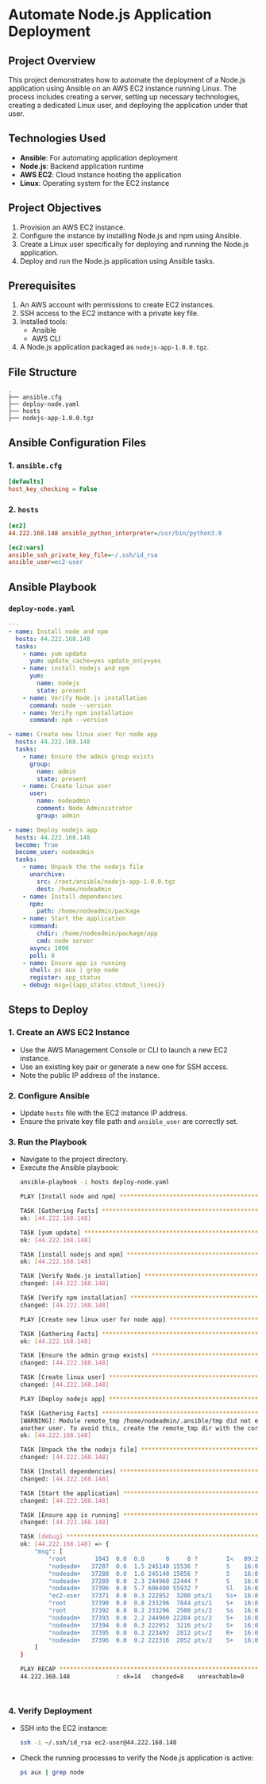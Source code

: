 # Automate Node.js Application Deployment

## Project Overview
This project demonstrates how to automate the deployment of a Node.js application using Ansible on an AWS EC2 instance running Linux. The process includes creating a server, setting up necessary technologies, creating a dedicated Linux user, and deploying the application under that user.

## Technologies Used
- **Ansible**: For automating application deployment
- **Node.js**: Backend application runtime
- **AWS EC2**: Cloud instance hosting the application
- **Linux**: Operating system for the EC2 instance

## Project Objectives
1. Provision an AWS EC2 instance.
2. Configure the instance by installing Node.js and npm using Ansible.
3. Create a Linux user specifically for deploying and running the Node.js application.
4. Deploy and run the Node.js application using Ansible tasks.

## Prerequisites
1. An AWS account with permissions to create EC2 instances.
2. SSH access to the EC2 instance with a private key file.
3. Installed tools:
   - Ansible
   - AWS CLI
4. A Node.js application packaged as `nodejs-app-1.0.0.tgz`.

## File Structure
```
.
├── ansible.cfg
├── deploy-node.yaml
├── hosts
├── nodejs-app-1.0.0.tgz
```

## Ansible Configuration Files

### 1. `ansible.cfg`
```ini
[defaults]
host_key_checking = False
```

### 2. `hosts`
```ini
[ec2]
44.222.168.148 ansible_python_interpreter=/usr/bin/python3.9

[ec2:vars]
ansible_ssh_private_key_file=~/.ssh/id_rsa
ansible_user=ec2-user
```

## Ansible Playbook

### `deploy-node.yaml`
```yaml
---
- name: Install node and npm
  hosts: 44.222.168.148
  tasks:
    - name: yum update
      yum: update_cache=yes update_only=yes
    - name: install nodejs and npm
      yum: 
        name: nodejs
        state: present
    - name: Verify Node.js installation
      command: node --version
    - name: Verify npm installation
      command: npm --version

- name: Create new linux user for node app
  hosts: 44.222.168.148
  tasks:
    - name: Ensure the admin group exists
      group:
        name: admin
        state: present
    - name: Create linux user
      user:
        name: nodeadmin
        comment: Node Administrator
        group: admin

- name: Deploy nodejs app
  hosts: 44.222.168.148
  become: True
  become_user: nodeadmin
  tasks:
    - name: Unpack the the nodejs file
      unarchive: 
        src: /root/ansible/nodejs-app-1.0.0.tgz
        dest: /home/nodeadmin
    - name: Install dependencies
      npm:
        path: /home/nodeadmin/package
    - name: Start the application
      command:
        chdir: /home/nodeadmin/package/app
        cmd: node server
      async: 1000
      poll: 0
    - name: Ensure app is running
      shell: ps aux | grep node
      register: app_status
    - debug: msg={{app_status.stdout_lines}}
```

## Steps to Deploy

### 1. Create an AWS EC2 Instance
- Use the AWS Management Console or CLI to launch a new EC2 instance.
- Use an existing key pair or generate a new one for SSH access.
- Note the public IP address of the instance.

### 2. Configure Ansible
- Update `hosts` file with the EC2 instance IP address.
- Ensure the private key file path and `ansible_user` are correctly set.

### 3. Run the Playbook
- Navigate to the project directory.
- Execute the Ansible playbook:
  ```bash
  ansible-playbook -i hosts deploy-node.yaml

  PLAY [Install node and npm] **************************************************************************************************************************

  TASK [Gathering Facts] *******************************************************************************************************************************
  ok: [44.222.168.148]
  
  TASK [yum update] ************************************************************************************************************************************
  ok: [44.222.168.148]
  
  TASK [install nodejs and npm] ************************************************************************************************************************
  ok: [44.222.168.148]
  
  TASK [Verify Node.js installation] *******************************************************************************************************************
  changed: [44.222.168.148]
  
  TASK [Verify npm installation] ***********************************************************************************************************************
  changed: [44.222.168.148]
  
  PLAY [Create new linux user for node app] ************************************************************************************************************
  
  TASK [Gathering Facts] *******************************************************************************************************************************
  ok: [44.222.168.148]
  
  TASK [Ensure the admin group exists] *****************************************************************************************************************
  changed: [44.222.168.148]
  
  TASK [Create linux user] *****************************************************************************************************************************
  changed: [44.222.168.148]
  
  PLAY [Deploy nodejs app] *****************************************************************************************************************************
  
  TASK [Gathering Facts] *******************************************************************************************************************************
  [WARNING]: Module remote_tmp /home/nodeadmin/.ansible/tmp did not exist and was created with a mode of 0700, this may cause issues when running as
  another user. To avoid this, create the remote_tmp dir with the correct permissions manually
  ok: [44.222.168.148]
  
  TASK [Unpack the the nodejs file] ********************************************************************************************************************
  changed: [44.222.168.148]
  
  TASK [Install dependencies] **************************************************************************************************************************
  changed: [44.222.168.148]
  
  TASK [Start the application] *************************************************************************************************************************
  changed: [44.222.168.148]
  
  TASK [Ensure app is running] *************************************************************************************************************************
  changed: [44.222.168.148]
  
  TASK [debug] *****************************************************************************************************************************************
  ok: [44.222.168.148] => {
      "msg": [
          "root        1043  0.0  0.0      0     0 ?        I<   09:22   0:00 [xfs-inodegc/xvd]",
          "nodeadm+   37287  0.0  1.5 245140 15536 ?        S    16:03   0:00 /usr/bin/python3.9 /var/tmp/ansible-tmp-1733241814.902588-42560-56985118023843/async_wrapper.py j67089433426 1000 /var/tmp/ansible-tmp-1733241814.902588-42560-56985118023843/AnsiballZ_command.py _",
          "nodeadm+   37288  0.0  1.6 245140 15856 ?        S    16:03   0:00 /usr/bin/python3.9 /var/tmp/ansible-tmp-1733241814.902588-42560-56985118023843/async_wrapper.py j67089433426 1000 /var/tmp/ansible-tmp-1733241814.902588-42560-56985118023843/AnsiballZ_command.py _",
          "nodeadm+   37289  0.0  2.3 244968 22444 ?        S    16:03   0:00 /usr/bin/python3.9 /var/tmp/ansible-tmp-1733241814.902588-42560-56985118023843/AnsiballZ_command.py",
          "nodeadm+   37306  0.0  5.7 606400 55932 ?        Sl   16:03   0:00 node server",
          "ec2-user   37371  0.0  0.3 222952  3200 pts/1    Ss+  16:03   0:00 /bin/sh -c sudo -H -S -n  -u nodeadmin /bin/sh -c 'echo BECOME-SUCCESS-quprlyaiunycwimydzaabcotbucnzvwu ; /usr/bin/python3.9 /var/tmp/ansible-tmp-1733241815.6741688-42570-252260115051510/AnsiballZ_command.py' && sleep 0",
          "root       37390  0.0  0.8 233296  7844 pts/1    S+   16:03   0:00 sudo -H -S -n -u nodeadmin /bin/sh -c echo BECOME-SUCCESS-quprlyaiunycwimydzaabcotbucnzvwu ; /usr/bin/python3.9 /var/tmp/ansible-tmp-1733241815.6741688-42570-252260115051510/AnsiballZ_command.py",
          "root       37392  0.0  0.2 233296  2500 pts/2    Ss   16:03   0:00 sudo -H -S -n -u nodeadmin /bin/sh -c echo BECOME-SUCCESS-quprlyaiunycwimydzaabcotbucnzvwu ; /usr/bin/python3.9 /var/tmp/ansible-tmp-1733241815.6741688-42570-252260115051510/AnsiballZ_command.py",
          "nodeadm+   37393  0.0  2.2 244960 22204 pts/2    S+   16:03   0:00 /usr/bin/python3.9 /var/tmp/ansible-tmp-1733241815.6741688-42570-252260115051510/AnsiballZ_command.py",
          "nodeadm+   37394  0.0  0.3 222952  3216 pts/2    S+   16:03   0:00 /bin/sh -c ps aux | grep node",
          "nodeadm+   37395  0.0  0.2 223492  2812 pts/2    R+   16:03   0:00 ps aux",
          "nodeadm+   37396  0.0  0.2 222316  2052 pts/2    S+   16:03   0:00 grep node"
      ]
  }
  
  PLAY RECAP *******************************************************************************************************************************************
  44.222.168.148             : ok=14   changed=8    unreachable=0    failed=0    skipped=0    rescued=0    ignored=0   
  
  
  
  
    ```

### 4. Verify Deployment
- SSH into the EC2 instance:
  ```bash
  ssh -i ~/.ssh/id_rsa ec2-user@44.222.168.148
  ```
- Check the running processes to verify the Node.js application is active:
  ```bash
  ps aux | grep node
  ```



